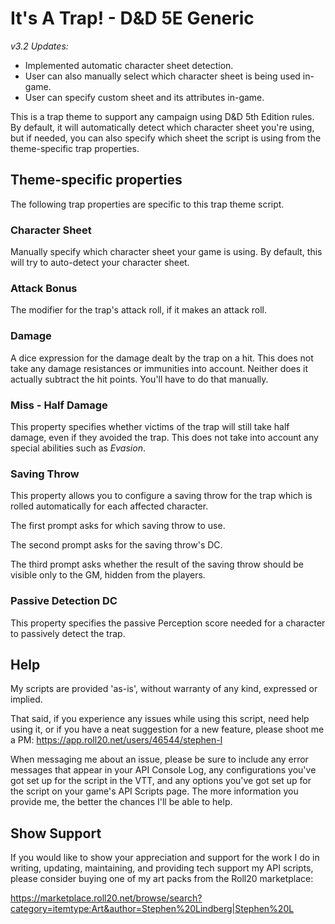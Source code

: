 # It's A Trap! - D&D 5E Generic

_v3.2 Updates:_

* Implemented automatic character sheet detection.
* User can also manually select which character sheet is being used in-game.
* User can specify custom sheet and its attributes in-game.

This is a trap theme to support any campaign using D&D 5th Edition rules.
By default, it will automatically detect which character sheet you're using,
but if needed, you can also specify which sheet the script is using from the
theme-specific trap properties.

## Theme-specific properties
The following trap properties are specific to this trap theme script.

### Character Sheet
Manually specify which character sheet your game is using. By default, this
will try to auto-detect your character sheet.

### Attack Bonus
The modifier for the trap's attack roll, if it makes an attack roll.

### Damage
A dice expression for the damage dealt by the trap on a hit. This does not
take any damage resistances or immunities into account. Neither does it
actually subtract the hit points. You'll have to do that manually.

### Miss - Half Damage
This property specifies whether victims of the trap will still take half damage,
even if they avoided the trap. This does not take into account any special
abilities such as _Evasion_.

### Saving Throw
This property allows you to configure a saving throw for the trap which is
rolled automatically for each affected character.

The first prompt asks for which saving throw to use.

The second prompt asks for the saving throw's DC.

The third prompt asks whether the result of the saving throw should be visible
only to the GM, hidden from the players.

### Passive Detection DC
This property specifies the passive Perception score needed for a character to
passively detect the trap.

## Help

My scripts are provided 'as-is', without warranty of any kind, expressed or implied.

That said, if you experience any issues while using this script,
need help using it, or if you have a neat suggestion for a new feature,
please shoot me a PM:
https://app.roll20.net/users/46544/stephen-l

When messaging me about an issue, please be sure to include any error messages that
appear in your API Console Log, any configurations you've got set up for the
script in the VTT, and any options you've got set up for the script on your
game's API Scripts page. The more information you provide me, the better the
chances I'll be able to help.

## Show Support

If you would like to show your appreciation and support for the work I do in writing,
updating, maintaining, and providing tech support my API scripts,
please consider buying one of my art packs from the Roll20 marketplace:

https://marketplace.roll20.net/browse/search?category=itemtype:Art&author=Stephen%20Lindberg|Stephen%20L

